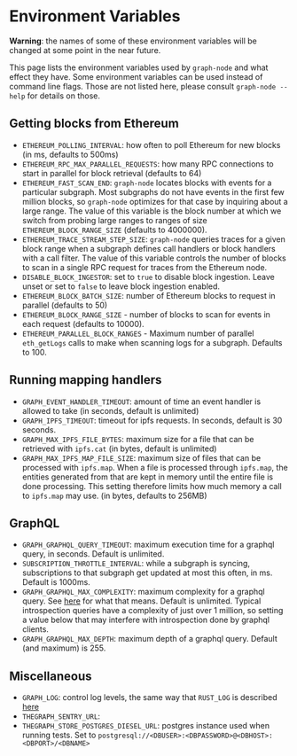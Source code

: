 # Environment Variables

**Warning**: the names of some of these environment variables will be changed
at some point in the near future.

This page lists the environment variables used by `graph-node` and what
effect they have. Some environment variables can be used instead of command
line flags. Those are not listed here, please consult `graph-node --help`
for details on those.

## Getting blocks from Ethereum

* `ETHEREUM_POLLING_INTERVAL`: how often to poll Ethereum for new blocks
(in ms, defaults to 500ms)
* `ETHEREUM_RPC_MAX_PARALLEL_REQUESTS`: how many RPC connections to start
in parallel for block retrieval (defaults to 64)
* `ETHEREUM_FAST_SCAN_END`: `graph-node` locates
  blocks with events for a particular subgraph. Most subgraphs do not have
  events in the first few million blocks, so `graph-node` optimizes for that
  case by inquiring about a large range. The value of this variable
  is the block number at which we switch from probing large ranges to
  ranges of size `ETHEREUM_BLOCK_RANGE_SIZE` (defaults to 4000000).
* `ETHEREUM_TRACE_STREAM_STEP_SIZE`: `graph-node` queries traces for a given block
  range when a subgraph defines call handlers or block handlers with a call filter.
  The value of this variable controls the number of blocks to scan in a single RPC request for traces
  from the Ethereum node.
* `DISABLE_BLOCK_INGESTOR`: set to `true` to disable block ingestion. Leave
  unset or set to `false` to leave block ingestion enabled.
* `ETHEREUM_BLOCK_BATCH_SIZE`: number of Ethereum blocks to request in
  parallel (defaults to 50)
* `ETHEREUM_BLOCK_RANGE_SIZE` - number of blocks to scan for events in
  each request (defaults to 10000).
* `ETHEREUM_PARALLEL_BLOCK_RANGES` - Maximum number of parallel `eth_getLogs` calls to make when scanning logs for a subgraph. Defaults to 100.

## Running mapping handlers
* `GRAPH_EVENT_HANDLER_TIMEOUT`: amount of time an event handler is allowed
  to take (in seconds, default is unlimited)
* `GRAPH_IPFS_TIMEOUT`: timeout for ipfs requests. In seconds, default is 30 seconds.
* `GRAPH_MAX_IPFS_FILE_BYTES`: maximum size for a file that can be
  retrieved with `ipfs.cat` (in bytes, default is unlimited)
* `GRAPH_MAX_IPFS_MAP_FILE_SIZE`: maximum size of files that can be
  processed with `ipfs.map`. When a file is processed through `ipfs.map`,
  the entities generated from that are kept in memory until the entire file
  is done processing. This setting therefore limits how much memory a call
  to `ipfs.map` may use. (in bytes, defaults to 256MB)

## GraphQL
* `GRAPH_GRAPHQL_QUERY_TIMEOUT`: maximum execution time for a graphql query, in seconds. Default is unlimited.
* `SUBSCRIPTION_THROTTLE_INTERVAL`: while a subgraph is syncing,
  subscriptions to that subgraph get updated at most this often, in
  ms. Default is 1000ms.
* `GRAPH_GRAPHQL_MAX_COMPLEXITY`: maximum complexity for a graphql query. See [here](https://developer.github.com/v4/guides/resource-limitations) for what that means. Default is unlimited. Typical introspection queries have a complexity of just over 1 million, so setting a value below that may interfere with introspection done by graphql clients.
* `GRAPH_GRAPHQL_MAX_DEPTH`: maximum depth of a graphql query. Default (and maximum) is 255.

## Miscellaneous
* `GRAPH_LOG`: control log levels, the same way that `RUST_LOG` is
described [here](https://docs.rs/env_logger/0.6.0/env_logger/)
* `THEGRAPH_SENTRY_URL`:
* `THEGRAPH_STORE_POSTGRES_DIESEL_URL`: postgres instance used when running
   tests. Set to
   `postgresql://<DBUSER>:<DBPASSWORD>@<DBHOST>:<DBPORT>/<DBNAME>`
